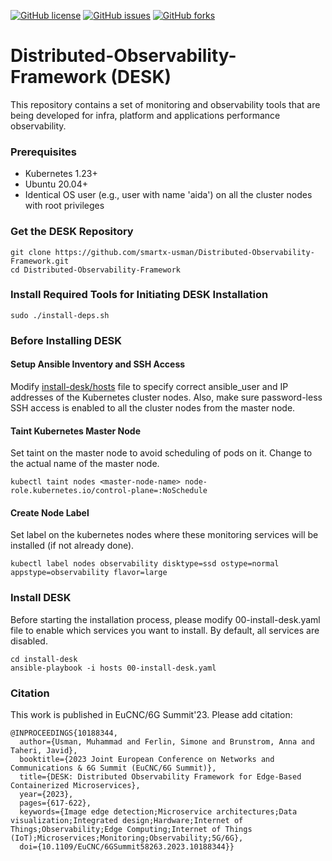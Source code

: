 [![GitHub license](https://img.shields.io/github/license/smartx-usman/Distributed-Observability-Framework?logoColor=lightgrey&style=plastic)](https://github.com/smartx-usman/Distributed-Observability-Framework/blob/main/LICENSE)
[![GitHub issues](https://img.shields.io/github/issues/smartx-usman/Distributed-Observability-Framework?style=plastic)](https://github.com/smartx-usman/Distributed-Observability-Framework/issues)
[![GitHub forks](https://img.shields.io/github/forks/smartx-usman/Distributed-Observability-Framework?style=plastic)](https://github.com/smartx-usman/Distributed-Observability-Framework/network)

# Distributed-Observability-Framework (DESK)
This repository contains a set of monitoring and observability tools that are being developed for infra, platform and applications performance observability.

### Prerequisites
- Kubernetes 1.23+
- Ubuntu 20.04+
- Identical OS user (e.g., user with name 'aida') on all the cluster nodes with root privileges

### Get the DESK Repository
```shell
git clone https://github.com/smartx-usman/Distributed-Observability-Framework.git
cd Distributed-Observability-Framework
```

### Install Required Tools for Initiating DESK Installation
```shell
sudo ./install-deps.sh
```

### Before Installing DESK
#### Setup Ansible Inventory and SSH Access
Modify [install-desk/hosts](install-desk/hosts) file to specify correct ansible_user and IP addresses of the Kubernetes cluster nodes. Also, make sure password-less SSH access is enabled to all the cluster nodes from the master node.

#### Taint Kubernetes Master Node
Set taint on the master node to avoid scheduling of pods on it. Change <master-node-name> to the actual name of the master node.
```shell
kubectl taint nodes <master-node-name> node-role.kubernetes.io/control-plane=:NoSchedule
```

#### Create Node Label
Set label on the kubernetes nodes where these monitoring services will be installed (if not already done).
```shell
kubectl label nodes observability disktype=ssd ostype=normal appstype=observability flavor=large
```

### Install DESK
Before starting the installation process, please modify 00-install-desk.yaml file to enable which services you want to install. By default, all services are disabled.
```shell
cd install-desk
ansible-playbook -i hosts 00-install-desk.yaml 
```

### Citation
This work is published in EuCNC/6G Summit'23. Please add citation:
```shell
@INPROCEEDINGS{10188344,
  author={Usman, Muhammad and Ferlin, Simone and Brunstrom, Anna and Taheri, Javid},
  booktitle={2023 Joint European Conference on Networks and Communications & 6G Summit (EuCNC/6G Summit)}, 
  title={DESK: Distributed Observability Framework for Edge-Based Containerized Microservices}, 
  year={2023},
  pages={617-622},
  keywords={Image edge detection;Microservice architectures;Data visualization;Integrated design;Hardware;Internet of Things;Observability;Edge Computing;Internet of Things (IoT);Microservices;Monitoring;Observability;5G/6G},
  doi={10.1109/EuCNC/6GSummit58263.2023.10188344}}
```